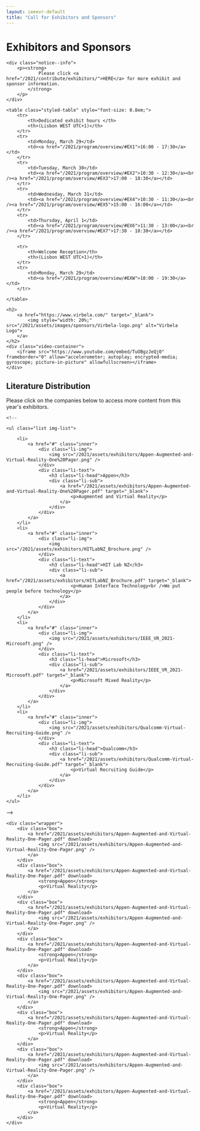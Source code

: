 ```yaml
---
layout: ieeevr-default
title: "Call for Exhibitors and Sponsors"
---
```


<style>
    <style>* {
        box-sizing: border-box;
    }

    .exhibitors-center {
        margin: auto;
        width: 90%;
    }

    .exhibitors-row {
        display: flex;
        background-color: #00aeef;
        border-radius: 10px;
        padding: 10px;
    }

    .exhibitors-column {
        flex: 50%;
        padding: 20px;
        position: relative;
    }

    .styled-table {
        border-collapse: collapse;
        margin: 25px 0;
        font-size: 0.8em;
        font-family: sans-serif;
        /*min-width: 400px;*/
        box-shadow: 0 0 20px rgba(0, 0, 0, 0.15);
        display: table;
    }

    .styled-table thead tr {
        background-color: #00aeef;
        color: #ffffff;
        text-align: left;
    }

    .styled-table th,
    .styled-table td {
        padding: 12px 15px;
    }

    .styled-table tbody tr {
        border-bottom: 1px solid #dddddd;
    }

    .styled-table tbody tr:nth-of-type(even) {
        background-color: #f3f3f3;
    }

    .styled-table tbody tr:last-of-type {
        border-bottom: 2px solid #00aeef;
    }

    .styled-table tbody tr.active-row {
        font-weight: bold;
        color: #00aeef;
    }

    /* Collapsible */
    input[type='checkbox'] {
        display: none;
    }

    .wrap-collabsible {
        margin: 1.2rem 0;
    }

    .lbl-toggle {
        display: block;
        font-weight: bold;
        /* font-family: monospace; */
        font-size: 1rem;
        text-align: left;
        padding: 0.1rem;
        color: #00aeef;
        background: #ffffff;
        cursor: pointer;
        border-radius: 7px;
        transition: all 0.25s ease-out;
    }

    .lbl-toggle:hover {
        /*color: #FFF;*/
    }

    .lbl-toggle::before {
        content: ' ';
        display: inline-block;
        border-top: 5px solid transparent;
        border-bottom: 5px solid transparent;
        border-left: 5px solid currentColor;
        vertical-align: middle;
        margin-right: .7rem;
        transform: translateY(-2px);
        transition: transform .2s ease-out;
    }

    .toggle:checked+.lbl-toggle::before {
        transform: rotate(90deg) translateX(-3px);
    }

    .collapsible-content {
        max-height: 0px;
        overflow: hidden;
        transition: max-height .25s ease-in-out;
    }

    .toggle:checked+.lbl-toggle+.collapsible-content {
        max-height: 1500px;
    }

    .toggle:checked+.lbl-toggle {
        border-bottom-right-radius: 0;
        border-bottom-left-radius: 0;
    }

    .collapsible-content .content-inner {
        background: white;
        /* rgba(0, 105, 255, .2);*/
        border-bottom: 1px solid rgba(0, 105, 255, .45);
        border-bottom-left-radius: 7px;
        border-bottom-right-radius: 7px;
        padding: .5rem 1rem;
    }

    .collapsible-content p {
        margin-bottom: 0;
    }



    /* video container */
    .video-container {
        overflow: hidden;
        position: relative;
        width: 100%;
    }

    .video-container::after {
        padding-top: 56.25%;
        /* 75% if 4:3*/
        display: block;
        content: '';
    }

    .video-container iframe {
        position: absolute;
        top: 0;
        left: 0;
        width: 100%;
        height: 100%;
    }

    /* Thumbnails box */
    .box {
        border-radius: 5px;
        padding: 20px;
        background-color: aqua;
    }
    .box:nth-child(odd) {
        width: 200px;
        color: red;
    }

    .wrapper {
        display: grid;
        /* border: 1px solid #000; */
        grid-gap: 10px;
        grid-template-columns: repeat(auto-fill, 10% 20%);
    }

</style>

<div>
    <h1>Exhibitors and Sponsors</h1>


    <div class="notice--info">
        <p><strong>
                Please click <a href="/2021/contribute/exhibitors/">HERE</a> for more exhibit and sponsor information.
            </strong>
        </p>
    </div>

    <table class="styled-table" style="font-size: 0.8em;">
        <tr>
            <th>Dedicated exhibit hours </th>
            <th>(Lisbon WEST UTC+1)</th>
        </tr>
        <tr>
            <td>Monday, March 29</td>
            <td><a href="/2021/program/overview/#EX1">16:00 - 17:30</a></td>
        </tr>
        <tr>
            <td>Tuesday, March 30</td>
            <td><a href="/2021/program/overview/#EX2">10:30 - 12:30</a><br /><a href="/2021/program/overview/#EX3">17:00 - 18:30</a></td>
        </tr>
        <tr>
            <td>Wednesday, March 31</td>
            <td><a href="/2021/program/overview/#EX4">10:30 - 11:30</a><br /><a href="/2021/program/overview/#EX5">15:00 - 16:00</a></td>
        </tr>
        <tr>
            <td>Thursday, April 1</td>
            <td><a href="/2021/program/overview/#EX6">11:30 - 13:00</a><br /><a href="/2021/program/overview/#EX7">17:30 - 18:30</a></td>
        </tr>

        <tr>
            <th>Welcome Reception</th>
            <th>(Lisbon WEST UTC+1)</th>
        </tr>
        <tr>
            <td>Monday, March 29</td>
            <td><a href="/2021/program/overview/#EXW">18:00 - 19:30</a></td>
        </tr>

    </table>
</div>

<div>

    <h2>
        <a href="https://www.virbela.com/" target="_blank">
            <img style="width: 20%;" src="/2021/assets/images/sponsors/Virbela-logo.png" alt="Virbela Logo">
        </a>
    </h2>
    <div class="video-container">
        <iframe src="https://www.youtube.com/embed/TuOBgzJeQj0" frameborder="0" allow="accelerometer; autoplay; encrypted-media; gyroscope; picture-in-picture" allowfullscreen></iframe>
    </div>

</div>

<div>
    <h2>Literature Distribution</h2>
    <p>Please click on the companies below to access more content from this year's exhibitors.</p>

    <!--

    <ul class="list img-list">

        <li>
            <a href="#" class="inner">
                <div class="li-img">
                    <img src="/2021/assets/exhibitors/Appen-Augmented-and-Virtual-Reality-One%20Pager.png" />
                </div>
                <div class="li-text">
                    <h3 class="li-head">Appen</h3>
                    <div class="li-sub">
                        <a href="/2021/assets/exhibitors/Appen-Augmented-and-Virtual-Reality-One%20Pager.pdf" target="_blank">
                            <p>Augmented and Virtual Reality</p>
                        </a>
                    </div>
                </div>
            </a>
        </li>
        <li>
            <a href="#" class="inner">
                <div class="li-img">
                    <img src="/2021/assets/exhibitors/HITLabNZ_Brochure.png" />
                </div>
                <div class="li-text">
                    <h3 class="li-head">HIT Lab NZ</h3>
                    <div class="li-sub">
                        <a href="/2021/assets/exhibitors/HITLabNZ_Brochure.pdf" target="_blank">
                            <p>Human Interface Technology<br />We put people before technology</p>
                        </a>
                    </div>
                </div>
            </a>
        </li>
        <li>
            <a href="#" class="inner">
                <div class="li-img">
                    <img src="/2021/assets/exhibitors/IEEE_VR_2021-Microsoft.png" />
                </div>
                <div class="li-text">
                    <h3 class="li-head">Microsoft</h3>
                    <div class="li-sub">
                        <a href="/2021/assets/exhibitors/IEEE_VR_2021-Microsoft.pdf" target="_blank">
                            <p>Microsoft Mixed Reality</p>
                        </a>
                    </div>
                </div>
            </a>
        </li>
        <li>
            <a href="#" class="inner">
                <div class="li-img">
                    <img src="/2021/assets/exhibitors/Qualcomm-Virtual-Recruiting-Guide.png" />
                </div>
                <div class="li-text">
                    <h3 class="li-head">Qualcomm</h3>
                    <div class="li-sub">
                        <a href="/2021/assets/exhibitors/Qualcomm-Virtual-Recruiting-Guide.pdf" target="_blank">
                            <p>Virtual Recruiting Guide</p>
                        </a>
                    </div>
                </div>
            </a>
        </li>
    </ul>

-->

    <div class="wrapper">
        <div class="box">
            <a href="/2021/assets/exhibitors/Appen-Augmented-and-Virtual-Reality-One-Pager.pdf" download>
                <img src="/2021/assets/exhibitors/Appen-Augmented-and-Virtual-Reality-One-Pager.png" />
            </a>
        </div>
        <div class="box">
            <a href="/2021/assets/exhibitors/Appen-Augmented-and-Virtual-Reality-One-Pager.pdf" download>
                <strong>Appen</strong>
                <p>Virtual Reality</p>
            </a>
        </div>
        <div class="box">
            <a href="/2021/assets/exhibitors/Appen-Augmented-and-Virtual-Reality-One-Pager.pdf" download>
                <img src="/2021/assets/exhibitors/Appen-Augmented-and-Virtual-Reality-One-Pager.png" />
            </a>
        </div>
        <div class="box">
            <a href="/2021/assets/exhibitors/Appen-Augmented-and-Virtual-Reality-One-Pager.pdf" download>
                <strong>Appen</strong>
                <p>Virtual Reality</p>
            </a>
        </div>
        <div class="box">
            <a href="/2021/assets/exhibitors/Appen-Augmented-and-Virtual-Reality-One-Pager.pdf" download>
                <img src="/2021/assets/exhibitors/Appen-Augmented-and-Virtual-Reality-One-Pager.png" />
            </a>
        </div>
        <div class="box">
            <a href="/2021/assets/exhibitors/Appen-Augmented-and-Virtual-Reality-One-Pager.pdf" download>
                <strong>Appen</strong>
                <p>Virtual Reality</p>
            </a>
        </div>
        <div class="box">
            <a href="/2021/assets/exhibitors/Appen-Augmented-and-Virtual-Reality-One-Pager.pdf" download>
                <img src="/2021/assets/exhibitors/Appen-Augmented-and-Virtual-Reality-One-Pager.png" />
            </a>
        </div>
        <div class="box">
            <a href="/2021/assets/exhibitors/Appen-Augmented-and-Virtual-Reality-One-Pager.pdf" download>
                <strong>Appen</strong>
                <p>Virtual Reality</p>
            </a>
        </div>
    </div>


</div>
